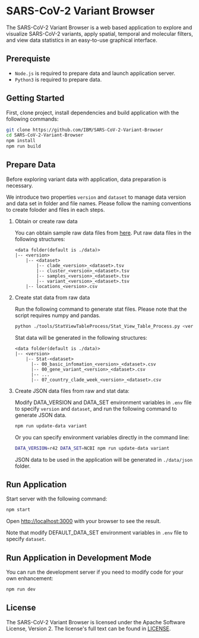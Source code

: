 # SARS-CoV-2 Variant Browser
The SARS-CoV-2 Variant Browser is a web based application to explore and visualize SARS-CoV-2 variants, apply spatial, temporal and molecular filters, and view data statistics in an easy-to-use graphical interface.


## Prerequiste
- `Node.js` is required to prepare data and launch application server.
- `Python3` is required to prepare data.


## Getting Started
First, clone project, install dependencies and build application with the following commands:

```bash
git clone https://github.com/IBM/SARS-CoV-2-Variant-Browser
cd SARS-CoV-2-Variant-Browser
npm install
npm run build
```


## Prepare Data
Before exploring variant data with application, data preparation is necessary.

We introduce two properties `version` and `dataset` to manage data version and data set in folder and file names. Please follow the naming conventions to create foloder and files in each steps.

1. Obtain or create raw data

    You can obtain sample raw data files from [here](https://ibm.ent.box.com/s/7dhngud59qur8b8vkwznh7k7wyihidwe).
    Put raw data files in the following structures:
    ```
    <data folder(default is ./data)>
    |-- <version>
        |-- <dataset>
            |-- clade_<version>_<dataset>.tsv
            |-- cluster_<version>_<dataset>.tsv
            |-- samples_<version>_<dataset>.tsv
            |-- variant_<version>_<dataset>.tsv
        |-- locations_<version>.csv
    ```
1. Create stat data from raw data

    Run the following command to generate stat files. Please note that the script requires numpy and pandas.
    ```bash
    python ./tools/StatViewTableProcess/Stat_View_Table_Process.py <version> <dataset>
    ```
    Stat data will be generated in the following structures:
    ```
    <data folder(default is ./data)>
    |-- <version>
        |-- Stat-<dataset>
          |-- 00_basic_infomation_<version>_<dataset>.csv
          |-- 00_gene_variant_<version>_<dataset>.csv
          |-- ...
          |-- 07_country_clade_week_<version>_<dataset>.csv
    ```

1. Create JSON data files from raw and stat data:

    Modify DATA_VERSION and DATA_SET environment variables in `.env` file to specify `version` and `dataset`,
    and run the following command to generate JSON data.
    ```bash
    npm run update-data variant
    ```
    Or you can specify environment variables directly in the command line:
    ```bash
    DATA_VERSION=r42 DATA_SET=NCBI npm run update-data variant
    ```
    JSON data to be used in the application will be generated in `./data/json` folder.

## Run Application

Start server with the following command:

```bash
npm start
```

Open [http://localhost:3000](http://localhost:3000) with your browser to see the result.

Note that modify DEFAULT_DATA_SET environment variables in `.env` file to specify `dataset`.


## Run Application in Development Mode

You can run the development server if you need to modify code for your own enhancement:

```bash
npm run dev
```


## License

The SARS-CoV-2 Variant Browser is licensed under the Apache Software License, Version 2.
The license's full text can be found in [LICENSE](LICENSE).

